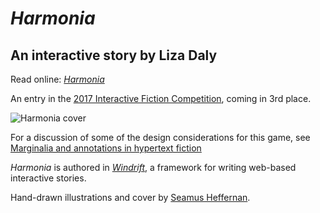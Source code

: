 # _Harmonia_

## An interactive story by Liza Daly

Read online: _[Harmonia](https://harmonia-game.com/)_

An entry in the [2017 Interactive Fiction Competition](https://ifcomp.org), coming in 3rd place.

![Harmonia cover](https://harmonia-game.com/images/cover-small.jpg)

For a discussion of some of the design considerations for this game, see [Marginalia and
annotations in hypertext fiction](https://medium.com/@liza/marginalia-and-annotation-in-hypertext-fiction-f39424877d73)

_Harmonia_ is authored in _[Windrift](https://github.com/lizadaly/windrift)_, a framework
for writing web-based interactive stories.

Hand-drawn illustrations and cover by <a href="https://www.seaheff.com/">Seamus Heffernan</a>.
